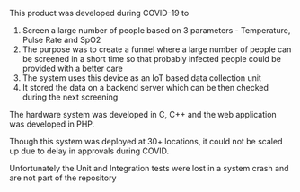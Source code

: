 This product was developed during COVID-19 to 
1. Screen a large number of people based on 3 parameters - Temperature, Pulse Rate and SpO2
2. The purpose was to create a funnel where a large number of people can be screened in a short time so that probably infected people could be provided with a better care
3. The system uses this device as an IoT based data collection unit
4. It stored the data on a backend server which can be then checked during the next screening

The hardware system was developed in C, C++ and the web application was developed in PHP. 

Though this system was deployed at 30+ locations, it could not be scaled up due to delay in approvals during COVID. 

Unfortunately the Unit and Integration tests were lost in a system crash and are not part of the repository 
